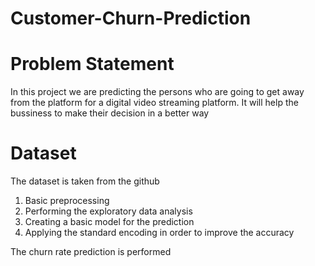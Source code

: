 # Customer-Churn-Prediction

# Problem Statement 
In this project we are predicting the persons who are going to get away from the platform for a digital video streaming platform. It will help the bussiness to make their decision in a better way

# Dataset
The dataset is taken from the github

1) Basic preprocessing
2) Performing the exploratory data analysis
3) Creating a basic model for the prediction
4) Applying the standard encoding in order to improve the accuracy

The churn rate prediction is performed   
